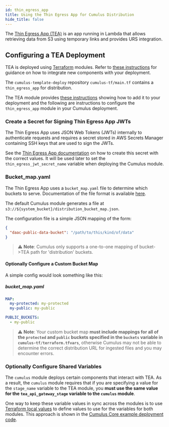 ```yaml
---
id: thin_egress_app
title: Using the Thin Egress App for Cumulus Distribution
hide_title: false
---
```


The [Thin Egress App (TEA)](https://github.com/asfadmin/thin-egress-app) is an app running in Lambda that allows retrieving data from S3 using temporary links and provides URS integration.

## Configuring a TEA Deployment

TEA is deployed using [Terraform](https://terraform.io) modules. Refer to [these instructions](./components) for guidance on how to integrate new components with your deployment.

The `cumulus-template-deploy` repository `cumulus-tf/main.tf` contains a `thin_egress_app` for distribution.

The TEA module provides [these instructions](https://github.com/asfadmin/thin-egress-app/blob/devel/NGAP-DEPLOY-README.MD)
showing how to add it to your deployment and the following are instructions to configure the `thin_egress_app` module in your Cumulus deployment.

### Create a Secret for Signing Thin Egress App JWTs

The Thin Egress App uses JSON Web Tokens (JWTs) internally to authenticate requests and requires a secret stored in AWS Secrets Manager containing SSH keys that are used to sign the JWTs.

See the [Thin Egress App documentation](https://github.com/asfadmin/thin-egress-app#jwt-cookie-secret) on how to create this secret with the correct values. It will be used later to set the `thin_egress_jwt_secret_name` variable when deploying the Cumulus module.

### Bucket_map.yaml

The Thin Egress App uses a `bucket_map.yaml` file to determine which buckets to
serve. Documentation of the file format is available [here](https://github.com/asfadmin/thin-egress-app#bucket-map).

The default Cumulus module generates a file at `s3://${system_bucket}/distribution_bucket_map.json`.

The configuration file is a simple JSON mapping of the form:

```json
{
  "daac-public-data-bucket": "/path/to/this/kind/of/data"
}
```

 > ⚠️ **Note**: Cumulus only supports a one-to-one mapping of bucket->TEA path for 'distribution' buckets.

#### Optionally Configure a Custom Bucket Map

A simple config would look something like this:

##### bucket_map.yaml

```yaml
MAP:
  my-protected: my-protected
  my-public: my-public

PUBLIC_BUCKETS:
  - my-public
```

> ⚠️ **Note**: Your custom bucket map **must include mappings for all of the `protected` and `public` buckets specified in the `buckets` variable in `cumulus-tf/terraform.tfvars`**, otherwise Cumulus may not be able to determine the correct distribution URL for ingested files and you may encounter errors.

### Optionally Configure Shared Variables

The `cumulus` module deploys certain components that interact with TEA. As a result, the `cumulus` module requires that if you are specifying a value for the `stage_name` variable to the TEA module, you **must use the same value for the `tea_api_gateway_stage` variable to the `cumulus` module**.

One way to keep these variable values in sync across the modules is to use [Terraform local values](https://www.terraform.io/docs/configuration/locals.html) to define values to use for the variables for both modules. This approach is shown in the [Cumulus Core example deployment code](https://github.com/nasa/cumulus/blob/master/example/cumulus-tf/main.tf).
